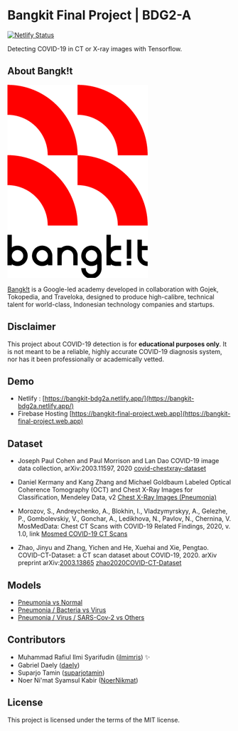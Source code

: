 # Bangkit Final Project | BDG2-A
[![Netlify Status](https://api.netlify.com/api/v1/badges/2a5f8e1b-81de-4259-b997-0c0b4ac5c8cd/deploy-status)](https://app.netlify.com/sites/bangkit-bdg2a/deploys)

Detecting COVID-19 in CT or X-ray images with Tensorflow. 

## About Bangk!t
![Bangk!t](public/bangkit.png)


[Bangk!t](https://sites.google.com/view/bangkitacademy?pli=1) is a Google-led academy developed in collaboration with Gojek, Tokopedia, and Traveloka, designed to produce high-calibre, technical talent for world-class, Indonesian technology companies and startups. 

## Disclaimer
This project about COVID-19 detection is for **educational purposes only**. It is not meant to be a reliable, highly accurate COVID-19 diagnosis system, nor has it been professionally or academically vetted.

## Demo
- Netlify : [https://bangkit-bdg2a.netlify.app/](https://bangkit-bdg2a.netlify.app/)
- Firebase Hosting [https://bangkit-final-project.web.app](https://bangkit-final-project.web.app)

## Dataset
- Joseph Paul Cohen and Paul Morrison and Lan Dao
COVID-19 image data collection, arXiv:2003.11597, 2020
[covid-chestxray-dataset](https://github.com/ieee8023/covid-chestxray-dataset)

- Daniel Kermany and Kang Zhang and Michael Goldbaum
Labeled Optical Coherence Tomography (OCT) and Chest X-Ray Images for Classification, Mendeley Data, v2
[Chest X-Ray Images (Pneumonia)](https://www.kaggle.com/paultimothymooney/chest-xray-pneumonia)

- Morozov, S., Andreychenko, A., Blokhin, I., Vladzymyrskyy, A., Gelezhe, P., Gombolevskiy, V., Gonchar, A., Ledikhova, N., Pavlov, N., Chernina, V. MosMedData: Chest CT Scans with COVID-19 Related Findings, 2020, v. 1.0, link
 [Mosmed COVID-19 CT Scans](https://www.kaggle.com/andrewmvd/mosmed-covid19-ct-scans)

- Zhao, Jinyu and Zhang, Yichen and He, Xuehai and Xie, Pengtao. COVID-CT-Dataset: a CT scan dataset about COVID-19, 2020. arXiv preprint arXiv:[2003.13865](https://arxiv.org/pdf/2003.13865.pdf)
[zhao2020COVID-CT-Dataset](https://github.com/UCSD-AI4H/COVID-CT)

## Models
- [Pneumonia vs Normal](https://github.com/ilmimris/bangkit-bgd2a-pneumonia-vs-normal) 
- [Pneumonia / Bacteria vs Virus](https://github.com/ilmimris/bangkit-bgd2a-bacteria-vs-virus) 
- [Pneumonia / Virus / SARS-Cov-2 vs Others](https://github.com/ilmimris/bangkit-bgd2a-virus-covid-vs-noncovid) 

## Contributors
- Muhammad Rafiul Ilmi Syarifudin ([ilmimris](https://github.com/ilmimris)) :sparkles: 
- Gabriel Daely ([daeIy](https://github.com/daeIy))
- Suparjo Tamin ([suparjotamin](https://github.com/suparjotamin))
- Noer Ni'mat Syamsul Kabir ([NoerNikmat](https://github.com/NoerNikmat))

## License
This project is licensed under the terms of the MIT license.